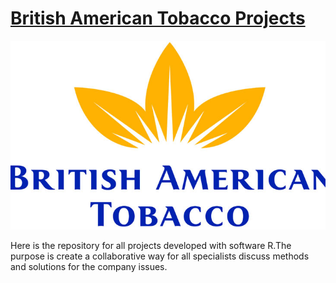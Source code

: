 # [British American Tobacco Projects](#)

![alt text](https://github.com/Saraiva77/British-American-Tobacco/blob/master/BRITSHTOBACCO.jpg)


Here is the repository for all projects developed with software R.The purpose is create a collaborative way for all specialists discuss methods and solutions for the company issues.
